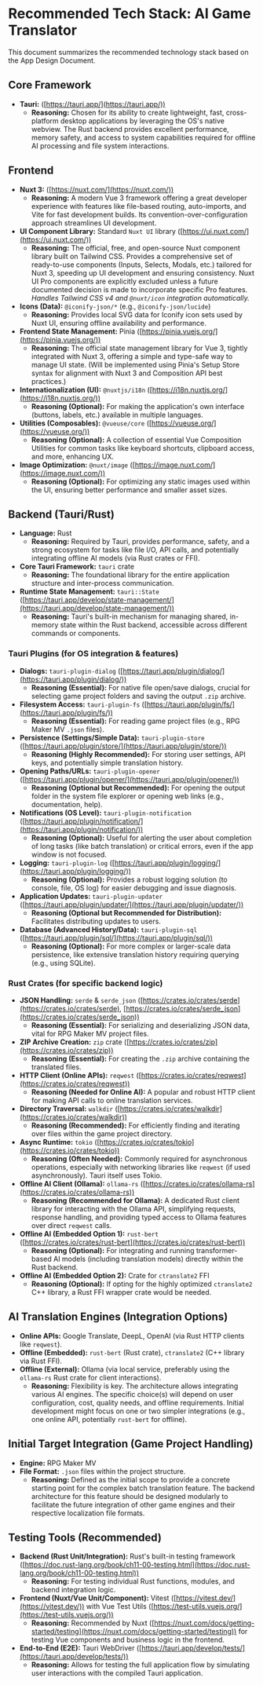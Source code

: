 # Recommended Tech Stack: AI Game Translator

This document summarizes the recommended technology stack based on the App Design Document.

## Core Framework

*   **Tauri:** ([https://tauri.app/](https://tauri.app/))
    *   **Reasoning:** Chosen for its ability to create lightweight, fast, cross-platform desktop applications by leveraging the OS's native webview. The Rust backend provides excellent performance, memory safety, and access to system capabilities required for offline AI processing and file system interactions.

## Frontend

*   **Nuxt 3:** ([https://nuxt.com/](https://nuxt.com/))
    *   **Reasoning:** A modern Vue 3 framework offering a great developer experience with features like file-based routing, auto-imports, and Vite for fast development builds. Its convention-over-configuration approach streamlines UI development.
*   **UI Component Library:** Standard `Nuxt UI` library ([https://ui.nuxt.com/](https://ui.nuxt.com/))
    *   **Reasoning:** The official, free, and open-source Nuxt component library built on Tailwind CSS. Provides a comprehensive set of ready-to-use components (Inputs, Selects, Modals, etc.) tailored for Nuxt 3, speeding up UI development and ensuring consistency. Nuxt UI Pro components are explicitly excluded unless a future documented decision is made to incorporate specific Pro features. *Handles Tailwind CSS v4 and `@nuxt/icon` integration automatically.*
*   **Icons (Data):** `@iconify-json/*` (e.g., `@iconify-json/lucide`)
    *   **Reasoning:** Provides local SVG data for Iconify icon sets used by Nuxt UI, ensuring offline availability and performance.
*   **Frontend State Management:** Pinia ([https://pinia.vuejs.org/](https://pinia.vuejs.org/))
    *   **Reasoning:** The official state management library for Vue 3, tightly integrated with Nuxt 3, offering a simple and type-safe way to manage UI state. (Will be implemented using Pinia's Setup Store syntax for alignment with Nuxt 3 and Composition API best practices.)
*   **Internationalization (UI):** `@nuxtjs/i18n` ([https://i18n.nuxtjs.org/](https://i18n.nuxtjs.org/))
    *   **Reasoning (Optional):** For making the application's own interface (buttons, labels, etc.) available in multiple languages.
*   **Utilities (Composables):** `@vueuse/core` ([https://vueuse.org/](https://vueuse.org/))
    *   **Reasoning (Optional):** A collection of essential Vue Composition Utilities for common tasks like keyboard shortcuts, clipboard access, and more, enhancing UX.
*   **Image Optimization:** `@nuxt/image` ([https://image.nuxt.com/](https://image.nuxt.com/))
    *   **Reasoning (Optional):** For optimizing any static images used within the UI, ensuring better performance and smaller asset sizes.

## Backend (Tauri/Rust)

*   **Language:** Rust
    *   **Reasoning:** Required by Tauri, provides performance, safety, and a strong ecosystem for tasks like file I/O, API calls, and potentially integrating offline AI models (via Rust crates or FFI).
*   **Core Tauri Framework:** `tauri` crate
    *   **Reasoning:** The foundational library for the entire application structure and inter-process communication.
*   **Runtime State Management:** `tauri::State` ([https://tauri.app/develop/state-management/](https://tauri.app/develop/state-management/))
    *   **Reasoning:** Tauri's built-in mechanism for managing shared, in-memory state within the Rust backend, accessible across different commands or components.

### Tauri Plugins (for OS integration & features)

*   **Dialogs:** `tauri-plugin-dialog` ([https://tauri.app/plugin/dialog/](https://tauri.app/plugin/dialog/))
    *   **Reasoning (Essential):** For native file open/save dialogs, crucial for selecting game project folders and saving the output `.zip` archive.
*   **Filesystem Access:** `tauri-plugin-fs` ([https://tauri.app/plugin/fs/](https://tauri.app/plugin/fs/))
    *   **Reasoning (Essential):** For reading game project files (e.g., RPG Maker MV `.json` files).
*   **Persistence (Settings/Simple Data):** `tauri-plugin-store` ([https://tauri.app/plugin/store/](https://tauri.app/plugin/store/))
    *   **Reasoning (Highly Recommended):** For storing user settings, API keys, and potentially simple translation history.
*   **Opening Paths/URLs:** `tauri-plugin-opener` ([https://tauri.app/plugin/opener/](https://tauri.app/plugin/opener/))
    *   **Reasoning (Optional but Recommended):** For opening the output folder in the system file explorer or opening web links (e.g., documentation, help).
*   **Notifications (OS Level):** `tauri-plugin-notification` ([https://tauri.app/plugin/notification/](https://tauri.app/plugin/notification/))
    *   **Reasoning (Optional):** Useful for alerting the user about completion of long tasks (like batch translation) or critical errors, even if the app window is not focused.
*   **Logging:** `tauri-plugin-log` ([https://tauri.app/plugin/logging/](https://tauri.app/plugin/logging/))
    *   **Reasoning (Optional):** Provides a robust logging solution (to console, file, OS log) for easier debugging and issue diagnosis.
*   **Application Updates:** `tauri-plugin-updater` ([https://tauri.app/plugin/updater/](https://tauri.app/plugin/updater/))
    *   **Reasoning (Optional but Recommended for Distribution):** Facilitates distributing updates to users.
*   **Database (Advanced History/Data):** `tauri-plugin-sql` ([https://tauri.app/plugin/sql/](https://tauri.app/plugin/sql/))
    *   **Reasoning (Optional):** For more complex or larger-scale data persistence, like extensive translation history requiring querying (e.g., using SQLite).

### Rust Crates (for specific backend logic)

*   **JSON Handling:** `serde` & `serde_json` ([https://crates.io/crates/serde](https://crates.io/crates/serde), [https://crates.io/crates/serde_json](https://crates.io/crates/serde_json))
    *   **Reasoning (Essential):** For serializing and deserializing JSON data, vital for RPG Maker MV project files.
*   **ZIP Archive Creation:** `zip` crate ([https://crates.io/crates/zip](https://crates.io/crates/zip))
    *   **Reasoning (Essential):** For creating the `.zip` archive containing the translated files.
*   **HTTP Client (Online APIs):** `reqwest` ([https://crates.io/crates/reqwest](https://crates.io/crates/reqwest))
    *   **Reasoning (Needed for Online AI):** A popular and robust HTTP client for making API calls to online translation services.
*   **Directory Traversal:** `walkdir` ([https://crates.io/crates/walkdir](https://crates.io/crates/walkdir))
    *   **Reasoning (Recommended):** For efficiently finding and iterating over files within the game project directory.
*   **Async Runtime:** `tokio` ([https://crates.io/crates/tokio](https://crates.io/crates/tokio))
    *   **Reasoning (Often Needed):** Commonly required for asynchronous operations, especially with networking libraries like `reqwest` (if used asynchronously). Tauri itself uses Tokio.
*   **Offline AI Client (Ollama):** `ollama-rs` ([https://crates.io/crates/ollama-rs](https://crates.io/crates/ollama-rs))
    *   **Reasoning (Recommended for Ollama):** A dedicated Rust client library for interacting with the Ollama API, simplifying requests, response handling, and providing typed access to Ollama features over direct `reqwest` calls.
*   **Offline AI (Embedded Option 1):** `rust-bert` ([https://crates.io/crates/rust-bert](https://crates.io/crates/rust-bert))
    *   **Reasoning (Optional):** For integrating and running transformer-based AI models (including translation models) directly within the Rust backend.
*   **Offline AI (Embedded Option 2):** Crate for `ctranslate2` FFI
    *   **Reasoning (Optional):** If opting for the highly optimized `ctranslate2` C++ library, a Rust FFI wrapper crate would be needed.

## AI Translation Engines (Integration Options)

*   **Online APIs:** Google Translate, DeepL, OpenAI (via Rust HTTP clients like `reqwest`).
*   **Offline (Embedded):** `rust-bert` (Rust crate), `ctranslate2` (C++ library via Rust FFI).
*   **Offline (External):** Ollama (via local service, preferably using the `ollama-rs` Rust crate for client interactions).
    *   **Reasoning:** Flexibility is key. The architecture allows integrating various AI engines. The specific choice(s) will depend on user configuration, cost, quality needs, and offline requirements. Initial development might focus on one or two simpler integrations (e.g., one online API, potentially `rust-bert` for offline).

## Initial Target Integration (Game Project Handling)

*   **Engine:** RPG Maker MV
*   **File Format:** `.json` files within the project structure.
    *   **Reasoning:** Defined as the initial scope to provide a concrete starting point for the complex batch translation feature. The backend architecture for this feature should be designed modularly to facilitate the future integration of other game engines and their respective localization file formats.

## Testing Tools (Recommended)

*   **Backend (Rust Unit/Integration):** Rust's built-in testing framework ([https://doc.rust-lang.org/book/ch11-00-testing.html](https://doc.rust-lang.org/book/ch11-00-testing.html))
    *   **Reasoning:** For testing individual Rust functions, modules, and backend integration logic.
*   **Frontend (Nuxt/Vue Unit/Component):** Vitest ([https://vitest.dev/](https://vitest.dev/)) with Vue Test Utils ([https://test-utils.vuejs.org/](https://test-utils.vuejs.org/))
    *   **Reasoning:** Recommended by Nuxt ([https://nuxt.com/docs/getting-started/testing](https://nuxt.com/docs/getting-started/testing)) for testing Vue components and business logic in the frontend.
*   **End-to-End (E2E):** Tauri WebDriver ([https://tauri.app/develop/tests/](https://tauri.app/develop/tests/))
    *   **Reasoning:** Allows for testing the full application flow by simulating user interactions with the compiled Tauri application.
